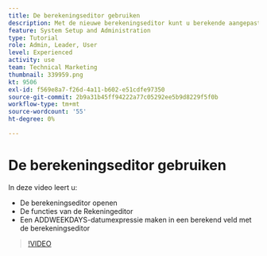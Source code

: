 ```yaml
---
title: De berekeningseditor gebruiken
description: Met de nieuwe berekeningseditor kunt u berekende aangepaste velden gemakkelijker dan ooit maken.
feature: System Setup and Administration
type: Tutorial
role: Admin, Leader, User
level: Experienced
activity: use
team: Technical Marketing
thumbnail: 339959.png
kt: 9506
exl-id: f569e8a7-f26d-4a11-b602-e51cdfe97350
source-git-commit: 2b9a31b45ff94222a77c05292ee5b9d8229f5f0b
workflow-type: tm+mt
source-wordcount: '55'
ht-degree: 0%

---
```


# De berekeningseditor gebruiken

In deze video leert u:

* De berekeningseditor openen
* De functies van de Rekeningeditor
* Een ADDWEEKDAYS-datumexpressie maken in een berekend veld met de berekeningseditor

>[!VIDEO](https://video.tv.adobe.com/v/339959/?quality=12)
